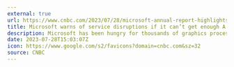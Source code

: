 ```yaml
---
external: true
url: https://www.cnbc.com/2023/07/28/microsoft-annual-report-highlights-importance-of-gpus.html
title: Microsoft warns of service disruptions if it can’t get enough A.I. chips for its data centers
description: Microsoft has been hungry for thousands of graphics processing units to ramp up capacity for artificial intelligence. Not having enough could spell trouble.
date: 2023-07-28T15:03:07Z
icon: https://www.google.com/s2/favicons?domain=cnbc.com&sz=32
source: CNBC
---
```

